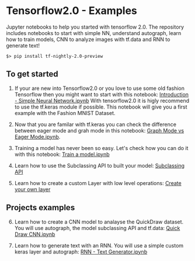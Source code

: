 # Tensorflow2.0 - Examples
Jupyter notebooks to help you started with tensorflow 2.0. The repository includes notebooks to start with simple NN, understand autograph, learn how to train models, CNN to analyze images with tf.data and RNN to generate text! 

    $> pip install tf-nightly-2.0-preview

## To get started

1. If your are new into Tensorflow2.0 or you love to use some old fashion Tensorflow then you might want to start with this notebook: <a href="https://github.com/thibo73800/tensorflow2.0-examples/blob/master/Introduction%20-%20Simple%20Neural%20Network.ipynb">Introduction - Simple Neural Network.ipynb</a> With tensorflow2.0 it is higly recommend to use the tf.keras module if possible. This notebook will give you a first example with the Fashion MNIST Dataset.

2. Now that you are familar with tf.keras you can check the difference between eager mode and grah mode in this notebook:
<a href="https://github.com/thibo73800/tensorflow2.0-examples/blob/master/Graph%20Mode%20vs%20Eager%20Mode.ipynb">Graph Mode vs Eager Mode.ipynb</a>.

3. Training a model has never been so easy. Let's check how you can do it with this notebook: 
<a href="https://github.com/thibo73800/tensorflow2.0-examples/blob/master/Train%20a%20model.ipynb">Train a model.ipynb</a>

4. Learn how to use the Subclassing API to built your model: <a href="https://github.com/thibo73800/tensorflow2.0-examples/blob/master/Subclassing%20API.ipynb">
Subclassing API</a>

5. Learn how to create a custom Layer with low level operations: <a href="https://github.com/thibo73800/tensorflow2.0-examples/blob/master/Create%20custom%20layer.ipynb">Create your own layer</a>

## Projects examples

6. Learn how to create a CNN model to analayse the QuickDraw dataset. You will use autograph, the model subclassing API and tf.data: <a href="https://github.com/thibo73800/tensorflow2.0-examples/blob/master/Quick%20Draw%20CNN.ipynb">Quick Draw CNN.ipynb</a> 

7. Learn how to generate text with an RNN. You will use a simple custom keras layer and autograph: <a href="https://github.com/thibo73800/tensorflow2.0-examples/blob/master/RNN%20-%20Text%20Generator.ipynb">RNN - Text Generator.ipynb</a>




